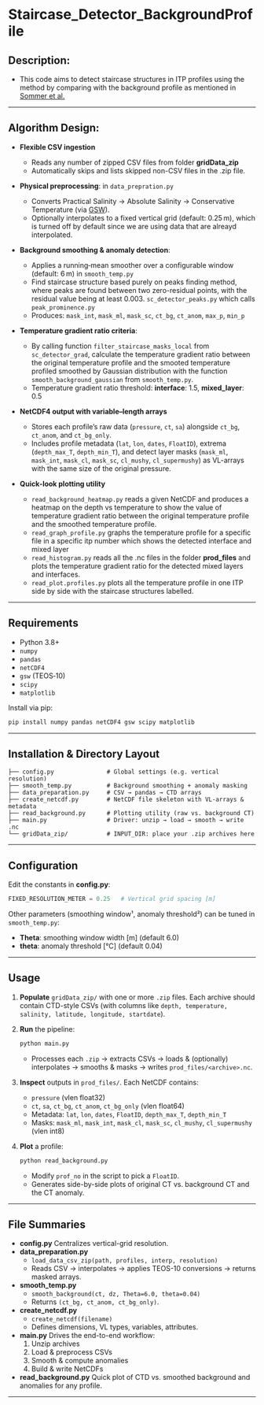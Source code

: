 # Staircase_Detector_BackgroundProfile

## Description:

- This code aims to detect staircase structures in ITP profiles using the method by comparing with the background profile as mentioned in [Sommer et al.](https://doi.org/10.1175/JTECH-D-12-00272.1)  

------

## Algorithm Design:

- **Flexible CSV ingestion**
   - Reads any number of zipped CSV files from folder **gridData_zip**
   - Automatically skips and lists skipped non-CSV files in the .zip file.

- **Physical preprocessing**: in  `data_prepration.py`
   - Converts Practical Salinity → Absolute Salinity → Conservative Temperature (via [GSW](https://teos-10.github.io/GSW-Python/)).
   - Optionally interpolates to a fixed vertical grid (default: 0.25 m), which is turned off by default since we are using data that are alreayd interpolated.

- **Background smoothing & anomaly detection**: 
   - Applies a running‐mean smoother over a configurable window (default: 6 m) in `smooth_temp.py`
   - Find staircase structure based purely on peaks finding method, where peaks are found between two zero-residual points, with the residual value being at least 0.003. `sc_detector_peaks.py` which calls `peak_prominence.py`
   - Produces: `mask_int`, `mask_ml`, `mask_sc`, `ct_bg`, `ct_anom`, `max_p`, `min_p`

- **Temperature gradient ratio criteria**:
   - By calling function `filter_staircase_masks_local` from `sc_detector_grad`, calculate the temperature gradient ratio between the original temperature profile and the smooted temperature profiled smoothed by Gaussian distribution with the function `smooth_background_gaussian` from `smooth_temp.py`. 
   - Temperature gradient ratio threshold: **interface**: 1.5, **mixed_layer**: 0.5

- **NetCDF4 output with variable–length arrays**
   - Stores each profile’s raw data (`pressure`, `ct`, `sa`) alongside `ct_bg`, `ct_anom`, and `ct_bg_only`.
   - Includes profile metadata (`lat`, `lon`, `dates`, `FloatID`), extrema (`depth_max_T`, `depth_min_T`), and detect layer masks (`mask_ml`, `mask_int`, `mask_cl`, `mask_sc`, `cl_mushy`, `cl_supermushy`) as VL-arrays with the same size of the original pressure.

- **Quick‐look plotting utility**
   - `read_background_heatmap.py` reads a given NetCDF and produces a heatmap on the depth vs temperature to show the value of temperature gradient ratio between the original temperature profile and the smoothed temperature profile. 
   - `read_graph_profile.py` graphs the temperature profile for a specific file in a specific itp number which shows the detected interface and mixed layer
   - `read_histogram.py` reads all the .nc files in the folder **prod_files** and plots the temperature gradient ratio for the detected mixed layers and interfaces. 
   - `read_plot.profiles.py` plots all the temperature profile in one ITP side by side with the staircase structures labelled.  


------

## Requirements

- Python 3.8+
- `numpy`
- `pandas`
- `netCDF4`
- `gsw` (TEOS‑10)
- `scipy`
- `matplotlib`

Install via pip:

```bash
pip install numpy pandas netCDF4 gsw scipy matplotlib
```

------

## Installation & Directory Layout

```text
├── config.py               # Global settings (e.g. vertical resolution)
├── smooth_temp.py          # Background smoothing + anomaly masking
├── data_preparation.py     # CSV → pandas → CTD arrays
├── create_netcdf.py        # NetCDF file skeleton with VL‐arrays & metadata
├── read_background.py      # Plotting utility (raw vs. background CT)
├── main.py                 # Driver: unzip → load → smooth → write .nc
└── gridData_zip/           # INPUT_DIR: place your .zip archives here
```

------

## Configuration

Edit the constants in **config.py**:

```python
FIXED_RESOLUTION_METER = 0.25   # Vertical grid spacing [m]
```

Other parameters (smoothing window¹, anomaly threshold²) can be tuned in `smooth_temp.py`:

- **Theta**: smoothing window width [m] (default 6.0)
- **theta**: anomaly threshold [°C] (default 0.04)

------

## Usage

1. **Populate** `gridData_zip/` with one or more `.zip` files.
    Each archive should contain CTD-style CSVs (with columns like `depth, temperature, salinity, latitude, longitude, startdate`).

2. **Run** the pipeline:

   ```bash
   python main.py
   ```

   - Processes each `.zip` → extracts CSVs → loads & (optionally) interpolates → smooths & masks → writes `prod_files/<archive>.nc`.

3. **Inspect** outputs in `prod_files/`.
    Each NetCDF contains:

   - `pressure` (vlen float32)
   - `ct`, `sa`, `ct_bg`, `ct_anom`, `ct_bg_only` (vlen float64)
   - Metadata: `lat`, `lon`, `dates`, `FloatID`, `depth_max_T`, `depth_min_T`
   - Masks: `mask_ml`, `mask_int`, `mask_cl`, `mask_sc`, `cl_mushy`, `cl_supermushy` (vlen int8)

4. **Plot** a profile:

   ```bash
   python read_background.py
   ```

   - Modify `prof_no` in the script to pick a `FloatID`.
   - Generates side-by-side plots of original CT vs. background CT and the CT anomaly.

------

## File Summaries

- **config.py**
   Centralizes vertical-grid resolution.
- **data_preparation.py**
  - `load_data_csv_zip(path, profiles, interp, resolution)`
  - Reads CSV → interpolates → applies TEOS-10 conversions → returns masked arrays.
- **smooth_temp.py**
  - `smooth_background(ct, dz, Theta=6.0, theta=0.04)`
  - Returns `(ct_bg, ct_anom, ct_bg_only)`.
- **create_netcdf.py**
  - `create_netcdf(filename)`
  - Defines dimensions, VL types, variables, attributes.
- **main.py**
   Drives the end-to-end workflow:
  1. Unzip archives
  2. Load & preprocess CSVs
  3. Smooth & compute anomalies
  4. Build & write NetCDFs
- **read_background.py**
   Quick plot of CTD vs. smoothed background and anomalies for any profile.

------

